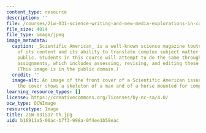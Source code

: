 ```yaml
---
content_type: resource
description: ''
file: /courses/21w-031-science-writing-and-new-media-explorations-in-communicating-about-science-technology-spring-2017/b16911a500acb7f3998a0f4ee1b58eac_21W-031S17-th.jpg
file_size: 4014
file_type: image/jpeg
image_metadata:
  caption: _Scientific American_ is a well-known science magazine touted for the quality
    of its content and its ability to translate complex subject matter for the general
    public. Students in this course will attempt to do the same through several writing
    assignments, which includes assessing, revising, and editing these assignments.
    (This image is in the public domain.)
  credit: ''
  image-alt: An image of the front cover of a Scientific American issue from 1905;
    the cover shows a skeleton of a man and of a horse mounted for comparison.
learning_resource_types: []
license: https://creativecommons.org/licenses/by-nc-sa/4.0/
ocw_type: OCWImage
resourcetype: Image
title: 21W-031S17-th.jpg
uid: b16911a5-00ac-b7f3-998a-0f4ee1b58eac
---
```

